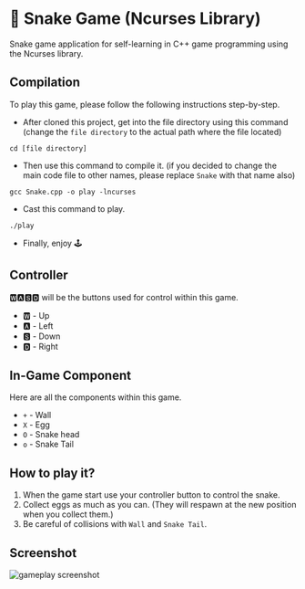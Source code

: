 # 🐍 Snake Game (Ncurses Library) 

Snake game application for self-learning in C++ game programming using the Ncurses library.
 
## Compilation

To play this game, please follow the following instructions step-by-step.

* After cloned this project, get into the file directory using this command (change the `file directory` to the actual path where the file located)

```
cd [file directory]
```

* Then use this command to compile it. (if you decided to change the main code file to other names, please replace  `Snake` with that name also)

```
gcc Snake.cpp -o play -lncurses
```

* Cast this command to play.

```
./play
```
* Finally, enjoy 🕹️

## Controller

🆆🅰🆂🅳 will be the buttons used for control within this game.

* 🆆 - Up
* 🅰 - Left
* 🆂 - Down
* 🅳 - Right

## In-Game Component

Here are all the components within this game.

* `+` - Wall
* `X` - Egg
* `O` - Snake head
* `o` - Snake Tail

## How to play it?

1. When the game start use your controller button to control the snake.
2. Collect eggs as much as you can. (They will respawn at the new position when you collect them.)
3. Be careful of collisions with `Wall` and `Snake Tail`.

## Screenshot

![gameplay screenshot](https://drive.google.com/file/d/14GZXgYSnjalMFyCOzefM_AsK1R3xyPnH/view?usp=drive_link)

